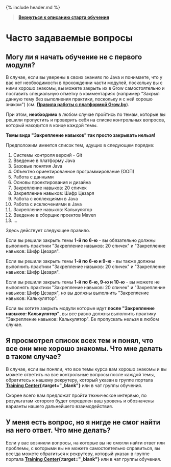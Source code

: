 {% include header.md %}

>
>**[Вернуться к описанию старта обучения]({{site.materialsurl}}general/education_start)**
>   

Часто задаваемые вопросы
====================

Могу ли я начать обучение не с первого модуля?
---------------------
В случае, если вы уверены в своих знаниях по Java и понимаете, что у вас нет необходимости в прохождении части модулей, поскольку вы с ними хорошо знакомы, вы можете закрыть их в Grow самостоятельно и поставить специальную отметку в комментариях (например "Закрыл данную тему без выполнения практики, поскольку я с ней хорошо знаком") (см. **[Правила работы с платформой Grow.by]({{site.materialsurl}}general/grow_intro)**).

При этом, **необходимо** в любом случае пройтись по темам, которые вы решили пропустить и проверить себя на списке контрольных вопросов, который находится в конце каждой темы.

**Темы вида "Закрепление навыков" так просто закрывать нельзя!**

Предположим имеется список тем, идущих в следующем порядке:
1. Системы контроля версий - Git
2. Введение в платформу Java
3. Базовые понятия Java
4. Объектно ориентированное программирование (ООП)
5. Работа с данными
6. Основы проектирования и дизайна
7. Закрепление навыков: 20 спичек
8. Закрепление навыков: Шифр Цезаря
9. Работа с коллекциями в Java
10. Работа с исключениями в Java
11. Закрепление навыков: Калькулятор
12. Введение в сборщик проектов Maven
13. ...

Здесь действует следующее правило.

Если вы решили закрыть темы **1-й по 6-ю** - вы обязательно должны выполнить практики "Закрепление навыков: 20 спичек" и "Закрепление навыков: Шифр Цезаря".

Если вы решили закрыть темы **1-й по 6-ю и 9-ю** - вы также должны выполнить практики "Закрепление навыков: 20 спичек" и "Закрепление навыков: Шифр Цезаря".

Если вы решили закрыть темы **1-й по 6-ю, 9-ю и 10-ю** - вы можете не выполнять практики "Закрепление навыков: 20 спичек" и "Закрепление навыков: Шифр Цезаря", но вы должны выполнить "Закрепление навыков: Калькулятор".

Если вы хотите закрыть модули которые идут **после "Закрепление навыков: Калькулятор"**, вы все равно должны выполнить практику "Закрепление навыков: Калькулятор". Ее пропускать нельзя в любом случае.

Я просмотрел список всех тем и понял, что все они мне хорошо знакомы. Что мне делать в таком случае?
---------------------
В случае, если вы поняли, что все темы курса вам хорошо знакомы и вы можете ответить на все контрольные вопросы после каждой темы, обратитесь к нашему рекрутеру, который указан в группе портала **[Training Center](https://www.training.ru/#!/Training/2305){:target="_blank"}** или в чат группы обучения.
  
Скорее всего вам предложат пройти техническое интервью, по результатам которого будет определен ваш уровень и обозначены варианты нашего дальнейшего взаимодействия.

У меня есть вопрос, но я нигде не смог найти на него ответ. Что мне делать?
---------------------
Если у вас возникли вопросы, на которые вы не смогли найти ответ или проблемы, с которыми вы не можете самостоятельно справиться, вы всегда можете обратиться к рекрутеру, который указан в группе портала **[Training Center](https://www.training.ru/#!/Training/2305){:target="_blank"}** или в чат группы обучения.